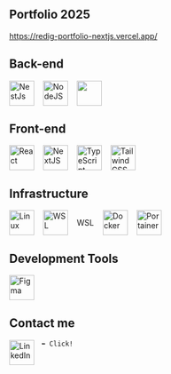 ## Portfolio 2025

<a href="https://redig-portfolio-nextjs.vercel.app/" target="_blank" rel="noopener noreferrer">https://redig-portfolio-nextjs.vercel.app/</a>

## Back-end

<div style="display: flex; align-items: center; gap: 16px;">
  <img alt="NestJs" width="45px" src="https://cdn.jsdelivr.net/gh/devicons/devicon@latest/icons/nestjs/nestjs-original.svg" />

  <img alt="NodeJS" width="45px" src="https://cdn.jsdelivr.net/gh/devicons/devicon/icons/nodejs/nodejs-original.svg" />

  <img width="45px" src="https://cdn.jsdelivr.net/gh/devicons/devicon@latest/icons/prisma/prisma-original.svg" />
</div>

## Front-end

<div style="display: flex; align-items: center; gap: 16px;">
  <img alt="React" width="45px" src="https://cdn.jsdelivr.net/gh/devicons/devicon/icons/react/react-original.svg" />

  <img alt="NextJS" width="45px" src="https://cdn.jsdelivr.net/gh/devicons/devicon@latest/icons/nextjs/nextjs-original.svg" />

  <img alt="TypeScript" width="45px" src="https://cdn.jsdelivr.net/gh/devicons/devicon/icons/typescript/typescript-plain.svg" />

  <img alt="TailwindCSS" width="45px" src="https://cdn.jsdelivr.net/gh/devicons/devicon@latest/icons/tailwindcss/tailwindcss-original.svg" />
</div>

## Infrastructure

<div style="display: flex; align-items: center; gap: 16px; height: 45px;">
  <img alt="Linux" width="45px" src="https://cdn.jsdelivr.net/gh/devicons/devicon/icons/linux/linux-original.svg" />

  <img alt="WSL" width="45px" height="45px" src="https://cdn.jsdelivr.net/gh/devicons/devicon@latest/icons/windows11/windows11-original.svg" /> 
  
  <div style="display: flex; height: 45px; max-width: 45px; align-items: center;">WSL</div>

  <img alt="Docker" width="45px" src="https://cdn.jsdelivr.net/gh/devicons/devicon@latest/icons/docker/docker-plain.svg" />

  <img alt="Portainer" width="45px" src="https://cdn.jsdelivr.net/gh/devicons/devicon@latest/icons/portainer/portainer-original-wordmark.svg" />
</div>

## Development Tools

<div style="display: flex; align-items: center; gap: 16px;">
  <img alt="Figma" width="45px" src="https://cdn.jsdelivr.net/gh/devicons/devicon@latest/icons/figma/figma-original.svg" />
</div>

## Contact me

`⬅️ Click!`
<a href="https://www.linkedin.com/in/luiz-redig-072936234" target="_blank" rel="noopener noreferrer">
<img
    align="left"
    alt="LinkedIn"
    width="45px"
    style="padding-right:10px;"
    src="https://cdn.jsdelivr.net/gh/devicons/devicon@latest/icons/linkedin/linkedin-original.svg"
  />
</a>

